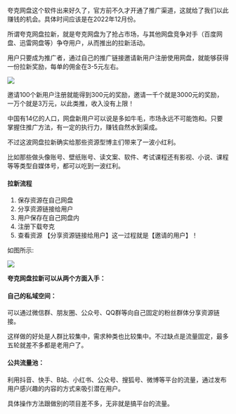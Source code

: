 夸克网盘这个软件出来好久了，官方前不久才开通了推广渠道，这就给了我们以此赚钱的机会。具体时间应该是在2022年12月份。

所谓夸克网盘拉新，就是夸克网盘为了抢占市场，与其他网盘竞争对手（百度网盘、迅雷网盘等）争夺用户，从而推出的拉新活动。

用户只要成为推广者，通过自己的推广链接邀请新用户注册使用网盘，就能够获得一份拉新奖励，每单的佣金在3-5元左右。

![](https://img.kancloud.cn/0b/36/0b365eaa878501ec91e0b0be3f6d1238_440x842.png)

邀请100个新用户注册就能得到300元的奖励，邀请一千个就是3000元的奖励，一万个就是3万元，以此类推，收入没有上限！

中国有14亿的人口，网盘新用户可以说是多如牛毛，市场永远不可能饱和。只要掌握住推广方法，有一定的执行力，赚钱自然水到渠成。

不过这波网盘拉新确实给那些资源型博主们带来了一波小红利。

比如那些做头像账号、壁纸账号、读文案、软件、考试课程还有影视、小说、课程等等类型自媒体号，都可以吃到一波红利。

#### 拉新流程

1. 保存资源在自己网盘
2. 分享资源链接给用户
3. 用户保存在自己网盘内
4. 注册下载夸克
5. 查看资源
【分享资源链接给用户】这一过程就是【邀请的用户】！

如图所示:

![](https://img.kancloud.cn/fb/3b/fb3b196cc98e89b0869a4c7259da6c76_1080x585.png)

**夸克网盘拉新可以从两个方面入手：**

#### 自己的私域空间：

可以通过微信群、朋友圈、公众号、QQ群等向自己固定的粉丝群体分享资源链接。

这样做的好处是人群比较集中，需求种类也比较集中。不过缺点是流量固定，最多五轮就差不多都是老用户了。

#### 公共流量池：

利用抖音、快手、B站、小红书、公众号、搜狐号、微博等平台的流量，通过发布用户感兴趣的内容的方式来吸引潜在用户。

具体操作方法跟做别的项目差不多，无非就是搞平台的流量。


